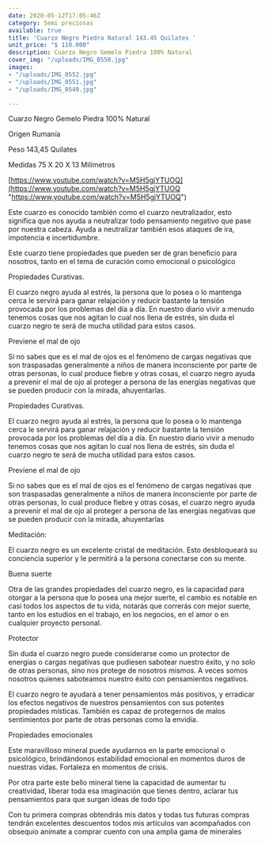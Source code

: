 ```yaml
---
date: 2020-05-12T17:05:46Z
category: Semi preciosas
available: true
title: 'Cuarzo Negro Piedra Natural 143.45 Quilates '
unit_price: "$ 110.000"
description: Cuarzo Negro Gemelo Piedra 100% Natural
cover_img: "/uploads/IMG_0550.jpg"
images:
- "/uploads/IMG_0552.jpg"
- "/uploads/IMG_0551.jpg"
- "/uploads/IMG_0549.jpg"

---
```

Cuarzo Negro Gemelo Piedra 100% Natural

Origen Rumanía 

Peso 143,45 Quilates

Medidas 75 X 20 X 13 Milímetros 

[https://www.youtube.com/watch?v=M5H5gjYTUOQ](https://www.youtube.com/watch?v=M5H5gjYTUOQ "https://www.youtube.com/watch?v=M5H5gjYTUOQ")

Este cuarzo es conocido también como el cuarzo neutralizador, esto significa que nos ayuda a neutralizar todo pensamiento negativo que pase por nuestra cabeza. Ayuda a neutralizar también esos ataques de ira, impotencia e incertidumbre. 

Este cuarzo tiene propiedades que pueden ser de gran beneficio para nosotros, tanto en el tema de curación como emocional o psicológico

Propiedades Curativas. 

El cuarzo negro ayuda al estrés, la persona que lo posea o lo mantenga cerca le servirá para ganar relajación y reducir bastante la tensión provocada por los problemas del día a día. En nuestro diario vivir a menudo tenemos cosas que nos agitan lo cual nos llena de estrés, sin duda el cuarzo negro te será de mucha utilidad para estos casos. 

Previene el mal de ojo

Si no sabes que es el mal de ojos es el fenómeno de cargas negativas que son traspasadas generalmente a niños de manera inconsciente por parte de otras personas, lo cual produce fiebre y otras cosas, el cuarzo negro ayuda a prevenir el mal de ojo al proteger a persona de las energías negativas que se pueden producir con la mirada, ahuyentarlas.

Propiedades Curativas. 

El cuarzo negro ayuda al estrés, la persona que lo posea o lo mantenga cerca le servirá para ganar relajación y reducir bastante la tensión provocada por los problemas del día a día. En nuestro diario vivir a menudo tenemos cosas que nos agitan lo cual nos llena de estrés, sin duda el cuarzo negro te será de mucha utilidad para estos casos. 

Previene el mal de ojo

Si no sabes que es el mal de ojos es el fenómeno de cargas negativas que son traspasadas generalmente a niños de manera inconsciente por parte de otras personas, lo cual produce fiebre y otras cosas, el cuarzo negro ayuda a prevenir el mal de ojo al proteger a persona de las energías negativas que se pueden producir con la mirada, ahuyentarlas

Meditación:

El cuarzo negro es un excelente cristal de meditación. Esto desbloqueará su conciencia superior y le permitirá a la persona conectarse con su mente.

Buena suerte

Otra de las grandes propiedades del cuarzo negro, es la capacidad para otorgar a la persona que lo posea una mejor suerte, el cambio es notable en casi todos los aspectos de tu vida, notarás que correrás con mejor suerte, tanto en los estudios en el trabajo, en los negocios, en el amor o en cualquier proyecto personal.

Protector

Sin duda el cuarzo negro puede considerarse como un protector de energías o cargas negativas que pudiesen sabotear nuestro éxito, y no solo de otras personas, sino nos protege de nosotros mismos. A veces somos nosotros quienes saboteamos nuestro éxito con pensamientos negativos.

El cuarzo negro te ayudará a tener pensamientos más positivos, y erradicar los efectos negativos de nuestros pensamientos con sus potentes propiedades místicas. También es capaz de protegernos de malos sentimientos por parte de otras personas como la envidia. 

Propiedades emocionales 

Este maravilloso mineral puede ayudarnos en la parte emocional o psicológico, brindándonos estabilidad emocional en momentos duros de nuestras vidas. Fortaleza en momentos de crisis.

Por otra parte este bello mineral tiene la capacidad de aumentar tu creatividad, liberar toda esa imaginación que tienes dentro, aclarar tus pensamientos para que surgan ideas de todo tipo

Con tu primera compras obtendrás mis datos y todas tus futuras compras tendrán excelentes descuentos todos mis artículos van acompañados con obsequio anímate a comprar cuento con una amplia gama de minerales